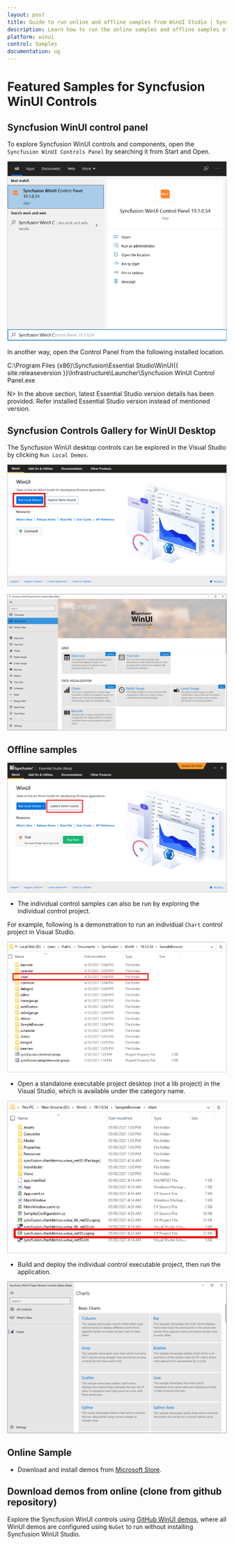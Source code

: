 ```yaml
---
layout: post
title: Guide to run online and offline samples from WinUI Studio | Syncfusion
description: Learn how to run the online samples and offline samples of Syncfusion Essential Studio WinUI controls and components.
platform: winui
control: Samples
documentation: ug
---
```


# Featured Samples for Syncfusion WinUI Controls

## Syncfusion WinUI control panel

To explore Syncfusion WinUI controls and components, open the `Syncfusion WinUI Controls Panel` by searching it from Start and Open. 

![WinUI Control Panel Search](Guide-to-run-the-samples-images/winui-control-panel-search.png)

In another way, open the Control Panel from the following installed location.

C:\Program Files (x86)\Syncfusion\Essential Studio\WinUI\{{ site.releaseversion }}\Infrastructure\Launcher\Syncfusion WinUI Control Panel.exe 

N> In the above section, latest Essential Studio version details has been provided. Refer installed Essential Studio version instead of mentioned version.

## Syncfusion Controls Gallery for WinUI Desktop

The Syncfusion WinUI desktop controls can be explored in the Visual Studio by clicking `Run Local Demos`.
 
 ![Explore Syncfusion WinUI Demos with Desktop Project](Guide-to-run-the-samples-images/exploring-winui-desktop-sample-browser-new.png)

![Syncfusion WinUI Sample Browser with Desktop Project](Guide-to-run-the-samples-images/syncfusion-winui-desktop-sample-browser.png)

## Offline samples

![Exploring Syncfusion WinUI Samples from Syncfusion WinUI Sample Browser](Guide-to-run-the-samples-images/exploring-syncfusion-winui-samples-from-sb.png)

* The individual control samples can also be run by exploring the individual control project.

For example, following is a demonstration to run an individual `Chart` control project in Visual Studio.

![Exploring the Syncfusion WinUI individual control project](Guide-to-run-the-samples-images/exploring-individual-control-project.png)

* Open a standalone executable project desktop (not a lib project) in the Visual Studio, which is available under the category name.

 ![Open the standalone WinUI project in Visual Studio](Guide-to-run-the-samples-images/open-standalone-winui-project-in-visual-studio-new.png)

* Build and deploy the individual control executable project, then run the application.

![Running an individual control project](Guide-to-run-the-samples-images/run-induvidual-control-project.png)

## Online Sample

* Download and install demos from [Microsoft Store](https://www.microsoft.com/en-in/p/syncfusion-winui-controls-gallery/9n0fp16ddc06?activetab=pivot:overviewtab).


## Download demos from online (clone from github repository)

Explore the Syncfusion WinUI controls using [GitHub WinUI demos](https://github.com/syncfusion/winui-demos), where all WinUI demos are configured using `NuGet` to run without installing Syncfusion WinUI Studio.